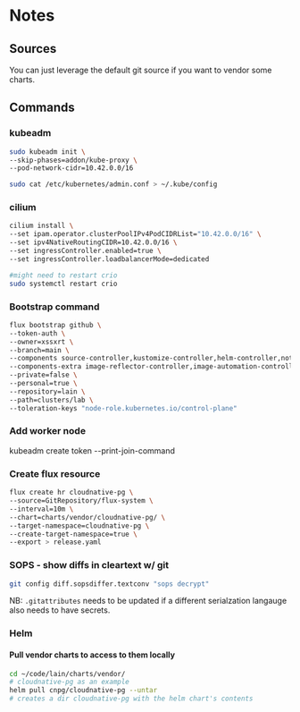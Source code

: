 # Notes
## Sources
You can just leverage the default git source if you want to vendor some charts.


## Commands
### kubeadm
```bash
sudo kubeadm init \
--skip-phases=addon/kube-proxy \
--pod-network-cidr=10.42.0.0/16

sudo cat /etc/kubernetes/admin.conf > ~/.kube/config
```
### cilium
```bash
cilium install \
--set ipam.operator.clusterPoolIPv4PodCIDRList="10.42.0.0/16" \
--set ipv4NativeRoutingCIDR=10.42.0.0/16 \
--set ingressController.enabled=true \
--set ingressController.loadbalancerMode=dedicated

#might need to restart crio
sudo systemctl restart crio
```
### Bootstrap command
```bash
flux bootstrap github \
--token-auth \
--owner=xssxrt \
--branch=main \
--components source-controller,kustomize-controller,helm-controller,notification-controller \
--components-extra image-reflector-controller,image-automation-controller \
--private=false \
--personal=true \
--repository=lain \
--path=clusters/lab \
--toleration-keys "node-role.kubernetes.io/control-plane"
```

### Add worker node
kubeadm create token --print-join-command

### Create flux resource 
```bash
flux create hr cloudnative-pg \
--source=GitRepository/flux-system \
--interval=10m \
--chart=charts/vendor/cloudnative-pg/ \
--target-namespace=cloudnative-pg \
--create-target-namespace=true \
--export > release.yaml
```

### SOPS - show diffs in cleartext w/ git
```bash
git config diff.sopsdiffer.textconv "sops decrypt"
```
NB: `.gitattributes` needs to be updated if a different serialzation langauge also needs to have secrets.

### Helm
#### Pull vendor charts to access to them locally
```bash
cd ~/code/lain/charts/vendor/
# cloudnative-pg as an example
helm pull cnpg/cloudnative-pg --untar
# creates a dir cloudnative-pg with the helm chart's contents
```

